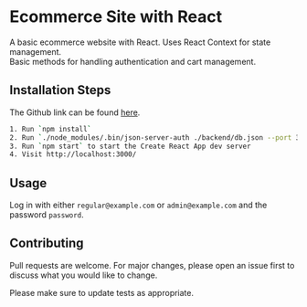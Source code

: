 # Ecommerce Site with React

A basic ecommerce website with React. Uses React Context for state management.  
Basic methods for handling authentication and cart management.

## Installation Steps

The Github link can be found [here](https://github.com/JJKOrlino/phase-2-react-project-mode).

```bash
1. Run `npm install`
2. Run `./node_modules/.bin/json-server-auth ./backend/db.json --port 3001` to start backend server
3. Run `npm start` to start the Create React App dev server
4. Visit http://localhost:3000/
```

## Usage

Log in with either `regular@example.com` or `admin@example.com` and the password `password`.


## Contributing
Pull requests are welcome. For major changes, please open an issue first to discuss what you would like to change.

Please make sure to update tests as appropriate.